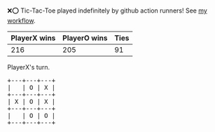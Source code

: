 :x::o: Tic-Tac-Toe played indefinitely by github action runners! See [my workflow](.github/workflows/play.yaml).

|PlayerX wins|PlayerO wins|Ties|
|-|-|-|
|216|205|91|

PlayerX's turn.

<pre>
+---+---+---+
|   | O | X |
+---+---+---+
| X | O | X |
+---+---+---+
|   | O | O |
+---+---+---+
</pre>